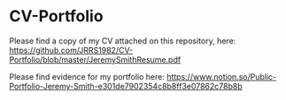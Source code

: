 # CV-Portfolio

Please find a copy of my CV attached on this repository, here: https://github.com/JRRS1982/CV-Portfolio/blob/master/JeremySmithResume.pdf

Please find evidence for my portfolio here: https://www.notion.so/Public-Portfolio-Jeremy-Smith-e301de7902354c8b8ff3e07862c78b8b
